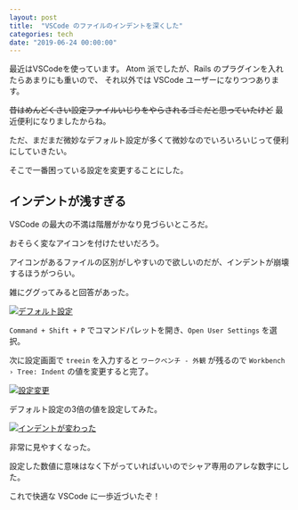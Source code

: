 ```yaml
---
layout: post
title:  "VSCode のファイルのインデントを深くした"
categories: tech
date: "2019-06-24 00:00:00"
---
```


最近はVSCodeを使っています。
Atom 派でしたが、Rails のプラグインを入れたらあまりにも重いので、
それ以外では VSCode ユーザーになりつつあります。

~~昔はめんどくさい設定ファイルいじりをやらされるゴミだと思っていたけど~~ 最近便利になりましたからね。

ただ、まだまだ微妙なデフォルト設定が多くて微妙なのでいろいろいじって便利にしていきたい。

そこで一番困っている設定を変更することにした。

## インデントが浅すぎる

VSCode の最大の不満は階層がかなり見づらいところだ。

おそらく変なアイコンを付けたせいだろう。

アイコンがあるファイルの区別がしやすいので欲しいのだが、インデントが崩壊するほうがつらい。

雑にググってみると回答があった。

<div class="trim">
  <div class="trim__item">
    <a href="{{ site.url }}/assets/images/2019-06-24-report/image.png">
      <img class="one" src="{{ site.url }}/assets/thumbnail/2019-06-24-report/image.png" alt="デフォルト設定">
    </a>
  </div>
</div>

`Command + Shift + P` でコマンドパレットを開き、`Open User Settings` を選択。

次に設定画面で `treein` を入力すると `ワークベンチ - 外観` が残るので `Workbench › Tree: Indent` の値を変更すると完了。

<div class="trim">
  <div class="trim__item">
    <a href="{{ site.url }}/assets/images/2019-06-24-report/image2.png">
      <img class="one" src="{{ site.url }}/assets/thumbnail/2019-06-24-report/image2.png" alt="設定変更">
    </a>
  </div>
</div>

デフォルト設定の3倍の値を設定してみた。

<div class="trim">
  <div class="trim__item">
    <a href="{{ site.url }}/assets/images/2019-06-24-report/image3.png">
      <img class="one" src="{{ site.url }}/assets/thumbnail/2019-06-24-report/image4.png" alt="インデントが変わった">
    </a>
  </div>
</div>

非常に見やすくなった。

設定した数値に意味はなく下がっていればいいのでシャア専用のアレな数字にした。

これで快適な VSCode に一歩近づいたぞ！